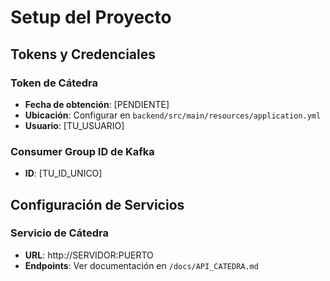 # Setup del Proyecto

## Tokens y Credenciales

### Token de Cátedra
- **Fecha de obtención**: [PENDIENTE]
- **Ubicación**: Configurar en `backend/src/main/resources/application.yml`
- **Usuario**: [TU_USUARIO]

### Consumer Group ID de Kafka
- **ID**: [TU_ID_UNICO]

## Configuración de Servicios

### Servicio de Cátedra
- **URL**: http://SERVIDOR:PUERTO
- **Endpoints**: Ver documentación en `/docs/API_CATEDRA.md`


